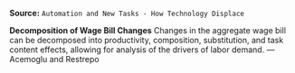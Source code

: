 **Source:** `Automation and New Tasks - How Technology Displace`

**Decomposition of Wage Bill Changes**
Changes in the aggregate wage bill can be decomposed into productivity, composition, substitution, and task content effects, allowing for analysis of the drivers of labor demand. — Acemoglu and Restrepo
